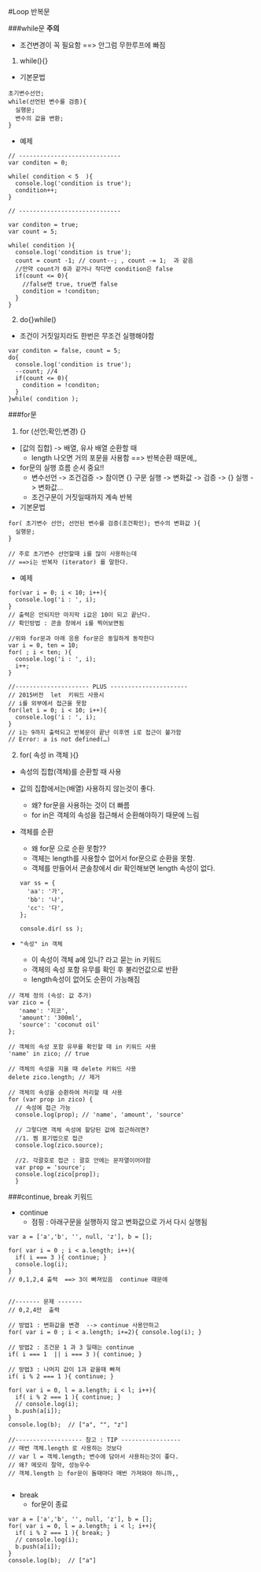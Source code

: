 #Loop 반복문

###while문
**주의**
- 조건변경이 꼭 필요함  ==> 안그럼 무한루프에 빠짐

1. while(){}
  - 기본문법
  ```
  초기변수선언;
  while(선언된 변수를 검증){
    실행문; 
    변수의 값을 변환;
  }
  ```
  - 예제
  ```
  // -----------------------------
  var conditon = 0;

  while( condition < 5  ){
    console.log('condition is true');
    condition++;
  }

  // -----------------------------

  var conditon = true;
  var count = 5;

  while( condition ){
    console.log('condition is true');
    count = count -1; // count--; , count -= 1;  과 같음
    //만약 count가 0과 같거나 작다면 condition은 false
    if(count <= 0){
      //false면 true, true면 false
      condition = !conditon;
    }
  }
  ```

2. do{}while()
  - 조건이 거짓일지라도 한번은 무조건 실행해야함
  ```
  var conditon = false, count = 5;
  do{
    console.log('condition is true');
    --count; //4
    if(count <= 0){
      condition = !conditon;
    }
  }while( condition );
  ```


###for문
1. for (선언;확인;변경) {} 
  - [값의 집합] -> 배열, 유사 배열 순환할 때
    + length  나오면 거의 포문을 사용함  ==>  반복순환 때문에,,
  - for문의 실행 흐름 순서 중요!!
    + 변수선언 -> 조건검증 -> 참이면 {} 구문 실행 -> 변화값 -> 검증 -> {} 실행 -> 변화값...
    + 조건구문이 거짓일때까지 계속 반복
  - 기본문법
  ```
  for( 초기변수 선언; 선언된 변수를 검증(조건확인); 변수의 변화값 ){
    실행문; 
  }

  // 주로 초기변수 선언할때 i를 많이 사용하는데 
  // ==>i는 반복자 (iterator) 를 말한다.
  ```

  - 예제
  ```
  for(var i = 0; i < 10; i++){
    console.log('i : ', i);
  }
  // 출력은 안되지만 마지막 i값은 10이 되고 끝난다.
  // 확인방법 : 콘솔 창에서 i를 찍어보면됨

  //위와 for문과 아래 응용 for문은 동일하게 동작한다
  var i = 0, ten = 10;
  for( ; i < ten; ){
    console.log('i : ', i);
    i++;
  }

  //--------------------- PLUS ----------------------
  // 2015버전  let  키워드 사용시
  // i를 외부에서 접근을 못함
  for(let i = 0; i < 10; i++){
    console.log('i : ', i);
  }
  // i는 9까지 출력되고 반복문이 끝난 이후엔 i로 접근이 불가함  
  // Error: a is not defined(…)
  ```

2. for( 속성 in 객체 ){}
  - 속성의 집합(객체)를 순환할 때 사용
  - 값의 집합에서는(배열) 사용하지 않는것이 좋다.
    + 왜? for문을 사용하는 것이 더 빠름 
    + for in은 객체의 속성을 접근해서 순환해야하기 때문에 느림
  - 객체를 순환
    + 왜 for문 으로 순환 못함?? 
    + 객체는 length를 사용할수 없어서 for문으로 순환을 못함.
    + 객체를 만들어서 콘솔창에서 dir 확인해보면 length 속성이 없다.
    ```
    var ss = {
      'aa': '가',
      'bb': '나',
      'cc': '다',
    };

    console.dir( ss );
    ```

  - ` "속성" in 객체 ` 
    + 이 속성이 객체 a에 있니? 라고 묻는 in 키워드
    + 객체의 속성 포함 유무를 확인 후 불리언값으로 반환
    + length속성이 없어도 순환이 가능해짐
  ```
  // 객체 정의 (속성: 값 추가)
  var zico = {
     'name': '지코',
     'amount': '300ml',
     'source': 'coconut oil'
  };

  // 객체의 속성 포함 유무를 확인할 때 in 키워드 사용
  'name' in zico; // true

  // 객체의 속성을 지울 때 delete 키워드 사용
  delete zico.length; // 제거

  // 객체의 속성을 순환하여 처리할 때 사용
  for (var prop in zico) {
    // 속성에 접근 가능
    console.log(prop); // 'name', 'amount', 'source'

    // 그렇다면 객체 속성에 할당된 값에 접근하려면?
    //1. 쩜 표기법으로 접근
    console.log(zico.source);

    //2. 각괄호로 접근 : 괄호 안에는 문자열이어야함
    var prop = 'source';
    console.log(zico[prop]);
    }

  ```


###continue, break 키워드
  - continue
    + 점핑 : 아래구문을 실행하지 않고 변화값으로 가서 다시 실행됨 
  ```
  var a = ['a','b', '', null, 'z'], b = [];

  for( var i = 0 ; i < a.length; i++){
    if( i === 3 ){ continue; }
    console.log(i);
  }
  // 0,1,2,4 출력  ==> 3이 빠져있음  continue 때문에


  //------- 문제 -------
  // 0,2,4만  출력

  // 방법1 : 변화값을 변경  --> continue 사용안하고
  for( var i = 0 ; i < a.length; i+=2){ console.log(i); }
  
  // 방법2 : 조건문 1 과 3 일때는 continue
  if( i === 1  || i === 3 ){ continue; }
 
  // 방법3 : 나머지 값이 1과 같을때 빠져
  if( i % 2 === 1 ){ continue; }

  for( var i = 0, l = a.length; i < l; i++){
    if( i % 2 === 1 ){ continue; }
    // console.log(i);
    b.push(a[i]);
  }
  console.log(b);  // ["a", "", "z"]

  //------------------- 참고 : TIP -----------------
  // 매번 객체.length 로 사용하는 것보다
  // var l = 객체.length; 변수에 담아서 사용하는것이 좋다.
  // 왜? 메모리 절약, 성능우수 
  // 객체.length 는 for문이 돌때마다 매번 가져와야 하니까,,


  ```

  - break
    + for문이 종료
  ```
  var a = ['a','b', '', null, 'z'], b = [];
  for( var i = 0, l = a.length; i < l; i++){
    if( i % 2 === 1 ){ break; }
    // console.log(i);
    b.push(a[i]);
  }
  console.log(b);  // ["a"]
  ```


